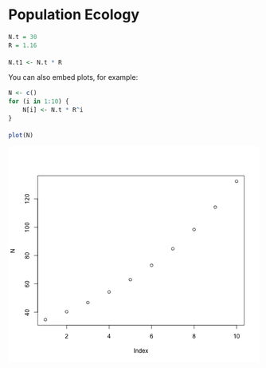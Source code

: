Population Ecology
========================================================



```r
N.t = 30
R = 1.16

N.t1 <- N.t * R
```


You can also embed plots, for example:


```r
N <- c()
for (i in 1:10) {
    N[i] <- N.t * R^i
}

plot(N)
```

![plot of chunk unnamed-chunk-2](figure/unnamed-chunk-2.png) 


